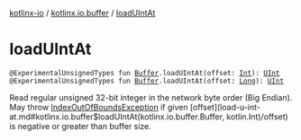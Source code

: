 [kotlinx-io](../index.md) / [kotlinx.io.buffer](index.md) / [loadUIntAt](./load-u-int-at.md)

# loadUIntAt

`@ExperimentalUnsignedTypes fun `[`Buffer`](-buffer/index.md)`.loadUIntAt(offset: `[`Int`](https://kotlinlang.org/api/latest/jvm/stdlib/kotlin/-int/index.html)`): `[`UInt`](https://kotlinlang.org/api/latest/jvm/stdlib/kotlin/-u-int/index.html)
`@ExperimentalUnsignedTypes fun `[`Buffer`](-buffer/index.md)`.loadUIntAt(offset: `[`Long`](https://kotlinlang.org/api/latest/jvm/stdlib/kotlin/-long/index.html)`): `[`UInt`](https://kotlinlang.org/api/latest/jvm/stdlib/kotlin/-u-int/index.html)

Read regular unsigned 32-bit integer in the network byte order (Big Endian).
May throw [IndexOutOfBoundsException](https://kotlinlang.org/api/latest/jvm/stdlib/kotlin/-index-out-of-bounds-exception/index.html) if given [offset](load-u-int-at.md#kotlinx.io.buffer$loadUIntAt(kotlinx.io.buffer.Buffer, kotlin.Int)/offset) is negative or greater than buffer size.

